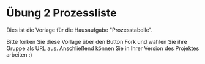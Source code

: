 # Übung 2 Prozessliste

Dies ist die Vorlage für die Hausaufgabe "Prozesstabelle".

Bitte forken Sie diese Vorlage über den Button Fork und wählen Sie ihre Gruppe als URL aus.
Anschließend können Sie in Ihrer Version des Projektes arbeiten :)
